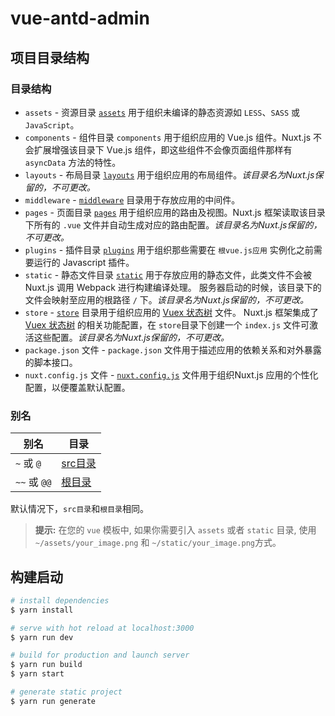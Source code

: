 # vue-antd-admin

## 项目目录结构

### 目录结构

- `assets` - 资源目录 [`assets`](https://zh.nuxtjs.org/guide/assets)  用于组织未编译的静态资源如 `LESS`、`SASS` 或 `JavaScript`。
- `components` - 组件目录 `components` 用于组织应用的 Vue.js 组件。Nuxt.js 不会扩展增强该目录下 Vue.js 组件，即这些组件不会像页面组件那样有 `asyncData` 方法的特性。
- `layouts` - 布局目录 [`layouts`](https://zh.nuxtjs.org/guide/views#%E5%B8%83%E5%B1%80) 用于组织应用的布局组件。*该目录名为Nuxt.js保留的，不可更改。*
- `middleware` - [`middleware`](https://zh.nuxtjs.org/guide/routing#%E4%B8%AD%E9%97%B4%E4%BB%B6) 目录用于存放应用的中间件。
- `pages` - 页面目录 [`pages`](https://zh.nuxtjs.org/guide/views) 用于组织应用的路由及视图。Nuxt.js 框架读取该目录下所有的 `.vue` 文件并自动生成对应的路由配置。*该目录名为Nuxt.js保留的，不可更改。*
- `plugins` - 插件目录 [`plugins`](https://zh.nuxtjs.org/guide/plugins) 用于组织那些需要在 `根vue.js应用` 实例化之前需要运行的 Javascript 插件。
- `static` - 静态文件目录 [`static`](https://zh.nuxtjs.org/guide/assets#%E9%9D%99%E6%80%81%E6%96%87%E4%BB%B6) 用于存放应用的静态文件，此类文件不会被 Nuxt.js 调用 Webpack 进行构建编译处理。 服务器启动的时候，该目录下的文件会映射至应用的根路径 `/` 下。*该目录名为Nuxt.js保留的，不可更改。*
- `store` - [`store`](https://zh.nuxtjs.org/guide/vuex-store) 目录用于组织应用的 [Vuex 状态树](http://vuex.vuejs.org/) 文件。 Nuxt.js 框架集成了 [Vuex 状态树](http://vuex.vuejs.org/) 的相关功能配置，在 `store`目录下创建一个 `index.js` 文件可激活这些配置。*该目录名为Nuxt.js保留的，不可更改。*
- `package.json` 文件 - `package.json` 文件用于描述应用的依赖关系和对外暴露的脚本接口。
- `nuxt.config.js` 文件 - [`nuxt.config.js`](https://zh.nuxtjs.org/guide/configuration) 文件用于组织Nuxt.js 应用的个性化配置，以便覆盖默认配置。

### 别名

| 别名         | 目录                                                      |
| ------------ | --------------------------------------------------------- |
| `~` 或 `@`   | [src目录](https://zh.nuxtjs.org/api/configuration-srcdir) |
| `~~` 或 `@@` | [根目录](https://zh.nuxtjs.org/api/configuration-rootdir) |

默认情况下，`src目录`和`根目录`相同。

> **提示:** 在您的 `vue` 模板中, 如果你需要引入 `assets` 或者 `static` 目录, 使用 `~/assets/your_image.png` 和 `~/static/your_image.png`方式。

## 构建启动

``` bash
# install dependencies
$ yarn install

# serve with hot reload at localhost:3000
$ yarn run dev

# build for production and launch server
$ yarn run build
$ yarn start

# generate static project
$ yarn run generate
```


